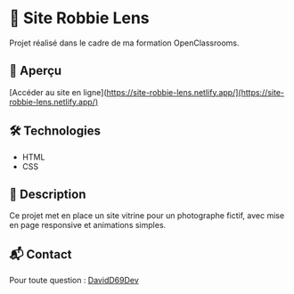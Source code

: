 # 📸 Site Robbie Lens

Projet réalisé dans le cadre de ma formation OpenClassrooms.

## 🚀 Aperçu

[Accéder au site en ligne](https://site-robbie-lens.netlify.app/](https://site-robbie-lens.netlify.app/)

## 🛠️ Technologies

- HTML
- CSS

## 📄 Description

Ce projet met en place un site vitrine pour un photographe fictif, avec mise en page responsive et animations simples.

## 📬 Contact

Pour toute question : [DavidD69Dev](https://github.com/DavidD69Dev)
